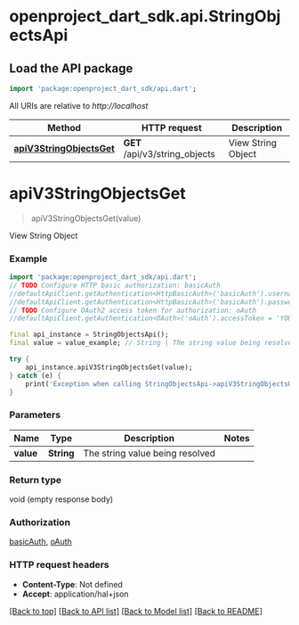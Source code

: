 # openproject_dart_sdk.api.StringObjectsApi

## Load the API package
```dart
import 'package:openproject_dart_sdk/api.dart';
```

All URIs are relative to *http://localhost*

Method | HTTP request | Description
------------- | ------------- | -------------
[**apiV3StringObjectsGet**](StringObjectsApi.md#apiv3stringobjectsget) | **GET** /api/v3/string_objects | View String Object


# **apiV3StringObjectsGet**
> apiV3StringObjectsGet(value)

View String Object

### Example 
```dart
import 'package:openproject_dart_sdk/api.dart';
// TODO Configure HTTP basic authorization: basicAuth
//defaultApiClient.getAuthentication<HttpBasicAuth>('basicAuth').username = 'YOUR_USERNAME'
//defaultApiClient.getAuthentication<HttpBasicAuth>('basicAuth').password = 'YOUR_PASSWORD';
// TODO Configure OAuth2 access token for authorization: oAuth
//defaultApiClient.getAuthentication<OAuth>('oAuth').accessToken = 'YOUR_ACCESS_TOKEN';

final api_instance = StringObjectsApi();
final value = value_example; // String | The string value being resolved

try { 
    api_instance.apiV3StringObjectsGet(value);
} catch (e) {
    print('Exception when calling StringObjectsApi->apiV3StringObjectsGet: $e\n');
}
```

### Parameters

Name | Type | Description  | Notes
------------- | ------------- | ------------- | -------------
 **value** | **String**| The string value being resolved | 

### Return type

void (empty response body)

### Authorization

[basicAuth](../README.md#basicAuth), [oAuth](../README.md#oAuth)

### HTTP request headers

 - **Content-Type**: Not defined
 - **Accept**: application/hal+json

[[Back to top]](#) [[Back to API list]](../README.md#documentation-for-api-endpoints) [[Back to Model list]](../README.md#documentation-for-models) [[Back to README]](../README.md)

